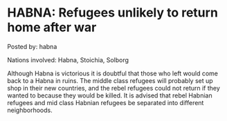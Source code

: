 # HABNA: Refugees unlikely to return home after war

Posted by: habna

Nations involved: Habna, Stoichia, Solborg

Although Habna is victorious it is doubtful that those who left would come back to a Habna in ruins.
The middle class refugees will probably set up shop in their new countries, and the rebel refugees could not return if they wanted to because they would be killed.
It is advised that rebel Habnian refugees and mid class Habnian refugees be separated into different neighborhoods.